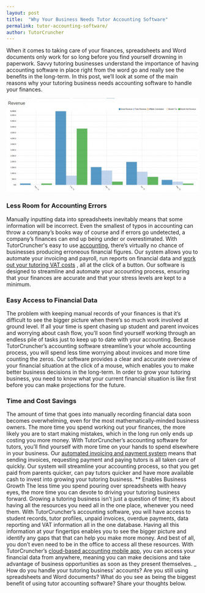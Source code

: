 ```yaml
---
layout: post
title:  "Why Your Business Needs Tutor Accounting Software"
permalink: tutor-accounting-software/
author: TutorCruncher
---
```

When it comes to taking care of your finances, spreadsheets and Word documents
only work for so long before you find yourself drowning in paperwork. Savvy
tutoring businesses understand the importance of having accounting software in
place right from the word go and really see the benefits in the long-term. In
this post, we’ll look at some of the main reasons why your tutoring business
needs accounting software to handle your finances. 

<div class="img-holder full-width">
   <img src="/img/blogs/Analytics-1024x498.jpg" alt-text="Analytics"/>
</div>

### Less Room for Accounting Errors 

Manually inputting data into spreadsheets
inevitably means that some information will be incorrect. Even the smallest of
typos in accounting can throw a company’s books way of course and if errors go
undetected, a company’s finances can end up being under or overestimated. With
TutorCruncher's easy to use [accounting](/features/accounting/), 
there’s virtually no
chance of businesses producing erroneous financial figures. Our system allows
you to automate your invoicing and payroll, run reports on financial data and
[work out your tutoring VAT costs](http://www.tutorcruncher.com/features/) , 
all at the
click of a button. Our software is designed to streamline and automate your
accounting process, ensuring that your finances are accurate and that your
stress levels are kept to a minimum. 

### Easy Access to Financial Data

The problem with keeping manual records of your finances is that it’s
difficult to see the bigger picture when there’s so much work involved at
ground level. If all your time is spent chasing up student and parent invoices
and worrying about cash flow, you’ll soon find yourself working through an
endless pile of tasks just to keep up to date with your accounting. Because
TutorCruncher’s accounting software streamline’s your whole accounting
process, you will spend less time worrying about invoices and more time
counting the zeros. Our software provides a clear and accurate overview of
your financial situation at the click of a mouse, which enables you to make
better business decisions in the long-term. In order to grow your tutoring
business, you need to know what your current financial situation is like first
before you can make projections for the future. 

### Time and Cost Savings

The amount of time that goes into manually recording financial data soon
becomes overwhelming, even for the most mathematically-minded business owners.
The more time you spend working out your finances, the more likely you are to
start making mistakes, which in the long run only ends up costing you more
money. With TutorCruncher’s accounting software for tutors, you’ll find
yourself with more time on your hands to spend elsewhere in your business. Our
[automated invoicing and payment system](http://www.tutorcruncher.com/features/) 
means that sending invoices, requesting payment and paying tutors is all taken care
of quickly. Our system will streamline your accounting process, so that you
get paid from parents quicker, can pay tutors quicker and have more available
cash to invest into growing your tutoring business. ** Enables Business Growth
The less time you spend pouring over spreadsheets with heavy eyes, the more
time you can devote to driving your tutoring business forward. Growing a
tutoring business isn’t just a question of time; it’s about having all the
resources you need all in the one place, whenever you need them. With
TutorCruncher’s accounting software, you will have access to student records,
tutor profiles, unpaid invoices, overdue payments, data reporting and VAT
information all in the one database. Having all this information at your
fingertips enables you to see the bigger picture and identify any gaps that
that can help you make more money. And best of all, you don’t even need to be
in the office to access all these resources. With TutorCruncher’s 
[cloud-based accounting mobile app](http://www.tutorcruncher.com/features/), 
you can access your financial data from anywhere, meaning you can make
decisions and take advantage of business opportunities as soon as they present
themselves. _ How do you handle your tutoring business’ accounts? Are you
still using spreadsheets and Word documents? What do you see as being the
biggest benefit of using tutor accounting software? Share your thoughts below.
